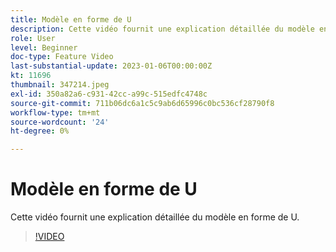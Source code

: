 ```yaml
---
title: Modèle en forme de U
description: Cette vidéo fournit une explication détaillée du modèle en forme de U.
role: User
level: Beginner
doc-type: Feature Video
last-substantial-update: 2023-01-06T00:00:00Z
kt: 11696
thumbnail: 347214.jpeg
exl-id: 350a82a6-c931-42cc-a99c-515edfc4748c
source-git-commit: 711b06dc6a1c5c9ab6d65996c0bc536cf28790f8
workflow-type: tm+mt
source-wordcount: '24'
ht-degree: 0%

---
```


# Modèle en forme de U

Cette vidéo fournit une explication détaillée du modèle en forme de U.

>[!VIDEO](https://video.tv.adobe.com/v/347214/?quality=12&learn=on)

